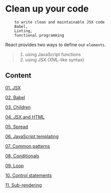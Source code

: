 # Clean up your code

        to write clean and maintainable JSX code
        Babel, 
        Linting, 
        functional programming 
       
React provides two ways to define our `elements`. 

> 1. using JavaScript functions
> 2. using JSX (XML-like syntax)

## Content

[01. JSX](https://github.com/xgirma/9781786464538/blob/ch.02/ch.02/notes/01.jsx.md)

[02. Babel](https://github.com/xgirma/9781786464538/blob/ch.02/ch.02/notes/02.Babel.md)

[03. Children](https://github.com/xgirma/9781786464538/blob/ch.02/ch.02/notes/03.Children.md)

[04. JSX and HTML](https://github.com/xgirma/9781786464538/blob/ch.02/ch.02/notes/04.jsx.vs.html.md)

[05. Spread](https://github.com/xgirma/9781786464538/blob/ch.02/ch.02/notes/05.Spread.md)

[06. JavaScript templating](https://github.com/xgirma/9781786464538/blob/ch.02/ch.02/notes/07.Templating.md)

[07. Common patterns](https://github.com/xgirma/9781786464538/blob/ch.02/ch.02/notes/07.Patterns.md)

[08. Conditionals](https://github.com/xgirma/9781786464538/blob/ch.02/ch.02/notes/08.conditionals.md)

[09. Loop](https://github.com/xgirma/9781786464538/blob/ch.02/ch.02/notes/09.loop.md)

[10. Control statements](https://github.com/xgirma/9781786464538/blob/ch.02/ch.02/notes/10.control.statements.md)

[11. Sub-rendering](https://github.com/xgirma/9781786464538/blob/ch.02/ch.02/notes/11.sub.rendering.md)









